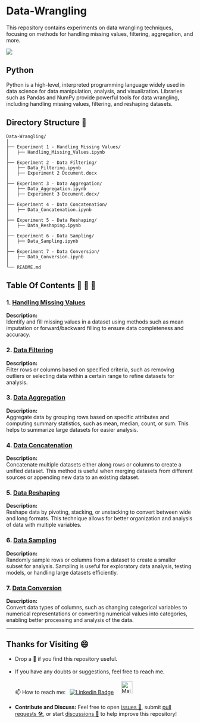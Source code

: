# Data-Wrangling
This repository contains experiments on data wrangling techniques, focusing on methods for handling missing values, filtering, aggregation, and more.

<img src = "https://editor.analyticsvidhya.com/uploads/84692DATA_WRANGLING.jpg">

## Python

Python is a high-level, interpreted programming language widely used in data science for data manipulation, analysis, and visualization. Libraries such as Pandas and NumPy provide powerful tools for data wrangling, including handling missing values, filtering, and reshaping datasets.

## Directory Structure 📂

```
Data-Wrangling/
│
├── Experiment 1 - Handling Missing Values/
│   ├── Handling_Missing_Values.ipynb
│
├── Experiment 2 - Data Filtering/
│   ├── Data_Filtering.ipynb
│   ├── Experiment 2 Document.docx
│
├── Experiment 3 - Data Aggregation/
│   ├── Data_Aggregation.ipynb
│   ├── Experiment 3 Document.docx/
│
├── Experiment 4 - Data Concatenation/
│   ├── Data_Concatenation.ipynb
│
├── Experiment 5 - Data Reshaping/
│   ├── Data_Reshaping.ipynb
│
├── Experiment 6 - Data Sampling/
│   ├── Data_Sampling.ipynb
│
├── Experiment 7 - Data Conversion/
│   ├── Data_Conversion.ipynb
│
└── README.md
```

## Table Of Contents 📔 🔖 📑

### 1. [Handling Missing Values](https://github.com/madhurimarawat/Data-Wrangling/tree/main/Experiment%201)

**Description:**  
Identify and fill missing values in a dataset using methods such as mean imputation or forward/backward filling to ensure data completeness and accuracy.

### 2. [Data Filtering](https://github.com/madhurimarawat/Data-Wrangling/tree/main/Experiment%202)

**Description:**  
Filter rows or columns based on specified criteria, such as removing outliers or selecting data within a certain range to refine datasets for analysis.

### 3. [Data Aggregation](https://github.com/madhurimarawat/Data-Wrangling/tree/main/Experiment%203)

**Description:**  
Aggregate data by grouping rows based on specific attributes and computing summary statistics, such as mean, median, count, or sum. This helps to summarize large datasets for easier analysis.

### 4. [Data Concatenation](https://github.com/madhurimarawat/Data-Wrangling/tree/main/Experiment%204)

**Description:**  
Concatenate multiple datasets either along rows or columns to create a unified dataset. This method is useful when merging datasets from different sources or appending new data to an existing dataset.

### 5. [Data Reshaping](https://github.com/madhurimarawat/Data-Wrangling/tree/main/Experiment%205)

**Description:**  
Reshape data by pivoting, stacking, or unstacking to convert between wide and long formats. This technique allows for better organization and analysis of data with multiple variables.

### 6. [Data Sampling](https://github.com/madhurimarawat/Data-Wrangling/tree/main/Experiment%206)

**Description:**  
Randomly sample rows or columns from a dataset to create a smaller subset for analysis. Sampling is useful for exploratory data analysis, testing models, or handling large datasets efficiently.

### 7. [Data Conversion](https://github.com/madhurimarawat/Data-Wrangling/tree/main/Experiment%207)

**Description:**  
Convert data types of columns, such as changing categorical variables to numerical representations or converting numerical values into categories, enabling better processing and analysis of the data.

---

## Thanks for Visiting 😄

- Drop a 🌟 if you find this repository useful.<br><br>
- If you have any doubts or suggestions, feel free to reach me.<br><br>
📫 How to reach me:  &nbsp; [![Linkedin Badge](https://img.shields.io/badge/-madhurima-blue?style=flat&logo=Linkedin&logoColor=white)](https://www.linkedin.com/in/madhurima-rawat/) &nbsp; &nbsp;
<a href ="mailto:rawatmadhurima@gmail.com"><img src="https://github.com/madhurimarawat/Machine-Learning-Using-Python/assets/105432776/b6a0873a-e961-42c0-8fbf-ab65828c961a" height=35 width=30 title="Mail Illustration" alt="Mail Illustration📫" > </a><br><br>
- **Contribute and Discuss:** Feel free to open <a href= "https://github.com/madhurimarawat/Data-Wrangling/issues">issues 🐛</a>, submit <a href = "https://github.com/madhurimarawat/Data-Wrangling/pulls">pull requests 🛠️</a>, or start <a href = "https://github.com/madhurimarawat/Data-Wrangling/discussions">discussions 💬</a> to help improve this repository!
